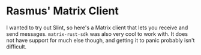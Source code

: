 # Rasmus' Matrix Client

I wanted to try out Slint, so here's a Matrix client that lets you receive and
send messages. `matrix-rust-sdk` was also very cool to work with. It does not
have support for much else though, and getting it to panic probably isn't
difficult.
